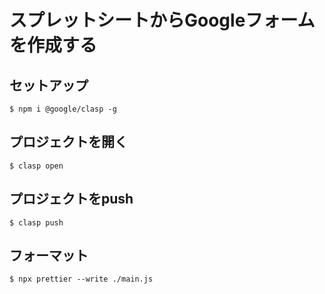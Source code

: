 
# スプレットシートからGoogleフォームを作成する

## セットアップ

```
$ npm i @google/clasp -g
```

## プロジェクトを開く

```
$ clasp open
```

## プロジェクトをpush

```
$ clasp push
```

## フォーマット

```
$ npx prettier --write ./main.js 
```